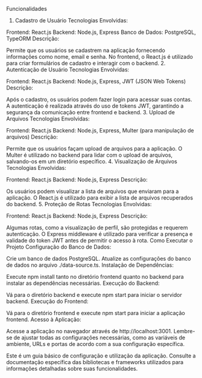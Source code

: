 Funcionalidades
1. Cadastro de Usuário
Tecnologias Envolvidas:

Frontend: React.js
Backend: Node.js, Express
Banco de Dados: PostgreSQL, TypeORM
Descrição:

Permite que os usuários se cadastrem na aplicação fornecendo informações como nome, email e senha.
No frontend, o React.js é utilizado para criar formulários de cadastro e interagir com o backend.
2. Autenticação de Usuário
Tecnologias Envolvidas:

Frontend: React.js
Backend: Node.js, Express, JWT (JSON Web Tokens)
Descrição:

Após o cadastro, os usuários podem fazer login para acessar suas contas.
A autenticação é realizada através do uso de tokens JWT, garantindo a segurança da comunicação entre frontend e backend.
3. Upload de Arquivos
Tecnologias Envolvidas:

Frontend: React.js
Backend: Node.js, Express, Multer (para manipulação de arquivos)
Descrição:

Permite que os usuários façam upload de arquivos para a aplicação.
O Multer é utilizado no backend para lidar com o upload de arquivos, salvando-os em um diretório específico.
4. Visualização de Arquivos
Tecnologias Envolvidas:

Frontend: React.js
Backend: Node.js, Express
Descrição:

Os usuários podem visualizar a lista de arquivos que enviaram para a aplicação.
O React.js é utilizado para exibir a lista de arquivos recuperados do backend.
5. Proteção de Rotas
Tecnologias Envolvidas:

Frontend: React.js
Backend: Node.js, Express
Descrição:

Algumas rotas, como a visualização de perfil, são protegidas e requerem autenticação.
O Express middleware é utilizado para verificar a presença e validade do token JWT antes de permitir o acesso à rota.
Como Executar o Projeto
Configuração do Banco de Dados:

Crie um banco de dados PostgreSQL.
Atualize as configurações do banco de dados no arquivo ./data-source.ts.
Instalação de Dependências:

Execute npm install tanto no diretório frontend quanto no backend para instalar as dependências necessárias.
Execução do Backend:

Vá para o diretório backend e execute npm start para iniciar o servidor backend.
Execução do Frontend:

Vá para o diretório frontend e execute npm start para iniciar a aplicação frontend.
Acesso à Aplicação:

Acesse a aplicação no navegador através de http://localhost:3001.
Lembre-se de ajustar todas as configurações necessárias, como as variáveis de ambiente, URLs e portas de acordo com a sua configuração específica.

Este é um guia básico de configuração e utilização da aplicação. Consulte a documentação específica das bibliotecas e frameworks utilizados para informações detalhadas sobre suas funcionalidades.






